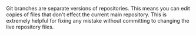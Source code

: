 Git branches are separate versions of repositories. This means you can edit copies of files that don't effect the current main repository. This is extremely helpful for fixing any mistake without committing to changing the live repository files.